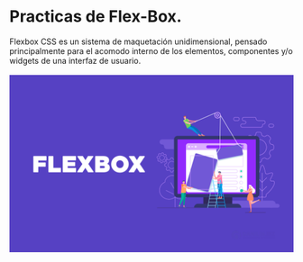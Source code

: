 # Practicas de Flex-Box.
Flexbox CSS es un sistema de maquetación unidimensional, pensado principalmente para el acomodo interno de los elementos, componentes y/o widgets de una interfaz de usuario. <br><br>
<img src="flex.png" alt="Flexbox CSS |Front-end developer.">
